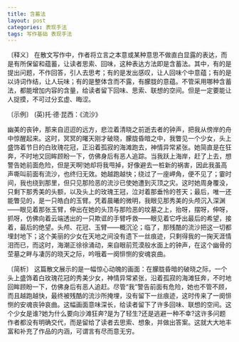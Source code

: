 ```yaml
---
title: 含蓄法
layout: post
categories: 表现手法
tags: 写作基础 表现手法
---
```


〔释义〕 在散文写作中，作者将立言之本意或某种意思不做直白显露的表达，而是有所保留和蕴蓄，让读者思索、回味，这种表达方法即是含蓄法。其中，有的是提出问题，不作回答，引人去思考；有的是发出感叹，让人回味个中意蕴；有的是以诗词作结，让人玩味；有的是整体含而不露，有朦胧的意蕴。不管采用哪种含蓄法，都能增加内容的含量，给读者留下回味、思索、联想的空间。但是一定要能让人捉摸，不可过分玄虚、晦涩。

〔示例〕 (英)托·德·昆西：《流沙》

幽美的丧钟，那来自迢迢的远方，悲泣着清晓之前逝去者的钟声，把我从傍岸的舟中惊醒起来。这时，冥冥的曙天刚才破晓，朦胧昏暗之中，我瞥见一个少女，头上盛饰着节日的白玫瑰花冠，正沿着孤寂的海滩跑去，神情异常紧张。她简直是在狂奔，不时地又回眸顾盼一下，仿佛身后有恶人追踪。当我跃上海岸，赶了上去，想警告她前面危险，但是天啊!她却将我甩掉，好像避去一桩新的祸害，因此我虽高声嘶叫前面有流沙，也终归无效。她越跑越快；绕过了一座岬角，便不见了；霎时间，我也绕到那里，但只见那险恶的流沙已使她遭到灭顶之灾。这时她周身覆没，只剩下那秀美的头额，以及头上的玫瑰王冠，泣对着那垂怜的苍天；最后，唯一还能瞥见的，是一只皓白的玉臂。凭着晨曦的微明，我眼见那秀美的头颅沉入深渊——眼见着那张玉臂，伸出在她的头顶与那险恶的坟墓之上，抬呀，摆呀，伸呀，抓呀，仿佛向着云端透出的一只欺诓的手臂呼救——眼见着它呼出最后的希望，接着，最后的绝望。头颅、花冠、玉臂——概沉沦；临了，那残酷的流沙把这一切都埋封地下；这个美丽的少女在天地之间没有遗下一丝痕迹，只剩得我的一掬天涯情泪而已，而这时，海潮正徐徐涌动，来自眼前荒漠般水面上的钟声，在这个幽骨的茔墓之畔与凄厉的晓天之际，吟哦着一阕悱恻的安魂哀曲。

〔简析〕 这篇散文展示的是一幅惊心动魄的画面：在朦胧昏暗的破晓之际，一个头上盛饰着白玫瑰花冠的秀美少女，神情异常紧张，沿着孤寂的海滩狂奔，不时地回眸顾盼一下，仿佛身后有恶人追赶。尽管“我”警告前面有危险，她也不管不顾，而且越跑越快，最终被残酷的流沙所掩埋，没有留下一丝痕迹，这时传来了一阕悱恻的安魂丧钟哀曲。这幅画面意味深长，给读者留下了许多回味、联想的空间。这个少女是谁?她为什么要向沙滩狂奔?是为了轻生?还是逃避一种不幸?这许多问题作者都没有明确交代，而是留给了读者去思索、想象，并做出答案。这就大大地丰富和补充了作品的内涵，可谓言有尽而意无穷。 